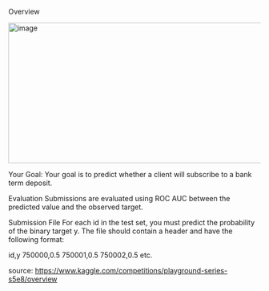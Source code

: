 
Overview

<img width="560" height="280" alt="image" src="https://github.com/user-attachments/assets/737df28c-4e8e-48bb-be82-34fafd40b8ff" />

Your Goal: Your goal is to predict whether a client will subscribe to a bank term deposit.

Evaluation
Submissions are evaluated using ROC AUC between the predicted value and the observed target.

Submission File
For each id in the test set, you must predict the probability of the binary target y. The file should contain a header and have the following format:

id,y
750000,0.5
750001,0.5
750002,0.5
etc.

source: https://www.kaggle.com/competitions/playground-series-s5e8/overview
